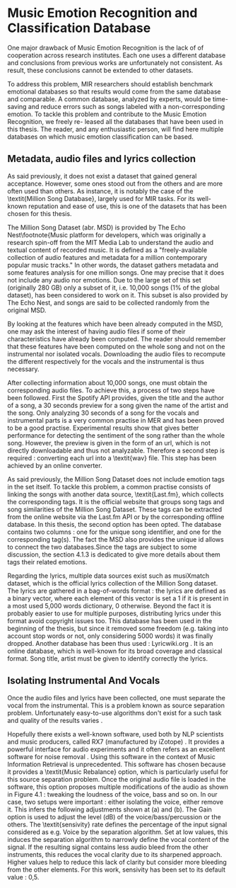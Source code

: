 
# Music Emotion Recognition and Classification Database

 One major drawback of Music Emotion Recognition is the lack of of cooperation across research institutes.  Each one uses a different database and conclusions from previous works are unfortunately not consistent. As result, these conclusions cannot be extended to other datasets. 

To address this problem, MIR researchers should establish benchmark emotional databases so that results would come from the same database and comparable.  A common database, analyzed by experts, would be time-saving and reduce errors such as songs labeled with a non-corresponding emotion.  To tackle this problem and contribute to the Music Emotion Recognition, we freely re- leased all the databases that have been used in this thesis.  The reader, and any enthusiastic person, will find here multiple databases on which music emotion classification can be based.


 ## Metadata, audio files and lyrics collection

As said previously, it does not exist a dataset that gained general acceptance. However, some ones stood out from the others and are more often used than others. As instance, it is notably the case of the \textit{Million Song Database}, largely used for MIR tasks. For its well-known reputation and ease of use, this is one of the datasets that has been chosen for this thesis. 

The Million Song Dataset (abr. MSD) is provided by The Echo Nest\footnote{Music platform for developers, which was originally a research spin-off from the MIT Media Lab to understand the audio and textual content of recorded music. It is defined as a "freely-available collection of audio features and metadata for a million contemporary popular music tracks." In other words, the dataset gathers metadata and some features analysis for one million songs. One may precise that it does not include any audio nor emotions. Due to the large set of this set (originally 280 GB) only a subset of it, i.e. 10,000 songs (1% of the global dataset), has been considered to work on it. This subset is also provided by The Echo Nest, and songs are said to be collected randomly from the original MSD. 


By looking at the features which have been already computed in the MSD, one may ask the interest of having audio files if some of their characteristics have already been computed. The reader should remember that these features have been computed on the whole song and not on the instrumental nor isolated vocals. Downloading the audio files to recompute the different respectively for the vocals and the instrumental is thus necessary.


After collecting information about 10,000 songs, one must obtain the corresponding audio files. To achieve this, a process of two steps have been followed. First the Spotify API provides, given the title and the author of a song, a 30 seconds preview for a song given the name of the artist and the song. Only analyzing 30 seconds of a song for the vocals and instrumental parts is a very common practise in MER and has been proved to be a good practise. Experimental results show that gives better performance for detecting the sentiment of the song rather than the whole song. However, the preview is given in the form of an url, which is not directly downloadable and thus not analyzable. Therefore a second step is required : converting each url into a \textit{wav} file. This step has been achieved by an online converter.

As said previously, the Million Song Dataset does not include emotion tags in the set itself. To tackle this problem, a common practise consists of linking the songs with another data source, \textit{Last.fm}, which collects the corresponding tags. It is the official website that groups song tags and song similarities of the Million Song Dataset. These tags can be extracted from the online website via the Last.fm API or by the corresponding offline database. In this thesis, the second option has been opted. The database contains two columns : one for the unique song identifier, and one for the corresponding tag(s). The fact the MSD also provides the unique id allows to connect the two databases.Since the tags are subject to some discussion, the section 4.1.3 is dedicated to give more details about them tags their related emotions.


Regarding the lyrics, multiple data sources exist such as musiXmatch dataset, which is the official lyrics collection of the Million Song dataset. The lyrics are gathered in a bag-of-words format : the lyrics are defined as a binary vector, where each element of this vector is set a 1 if it is present in a most used 5,000 words dictionary, 0 otherwise. Beyond the fact it is probably easier to use for multiple purposes, distributing lyrics under this format avoid copyright issues too. This database has been used in the beginning of the thesis, but since it removed some freedom (e.g. taking into account stop words or not, only considering 5000 words)
it was finally dropped. Another database has been thus used : Lyricwiki.org . It is an online database, which is well-known for its broad coverage and classical format. Song title, artist must be given to identify correctly the lyrics. 

## Isolating Instrumental And Vocals
Once the audio files and lyrics have been collected, one must separate the vocal from the instrumental. This is a problem known as source separation problem. Unfortunately easy-to-use algorithms don't exist for a such task and quality of the results varies .


Hopefully there exists a well-known software, used both by NLP scientists and music producers, called RX7 (manufactured by iZotope) . It provides a powerful interface for audio experiments and it often refers as an excellent software for noise removal . Using this software in the context of Music Information Retrieval is unprecedented. This software has chosen because it provides a \textit{Music Rebalance} option, which is particularly useful for this source separation problem. Once the original audio file is loaded in the software, this option proposes multiple modifications of the audio as shown in Figure 4.1 : tweaking the loudness of the voice, bass and so on. In our case, two setups were important : either isolating the voice, either remove it. This infers the following adjustments shown at (a) and (b). The Gain option is used to adjust the level (dB) of the voice/bass/percussion or the others. The \textit{sensivity} rate defines the percentage of the input signal considered as e.g. Voice by the separation algorithm. Set at low values, this induces the separation algorithm to narrowly define the vocal content of the signal. If the resulting signal contains less audio bleed from the other instruments, this reduces the vocal clarity due to its sharpened approach. Higher values help to reduce this lack of clarity but consider more bleeding from the other elements. For this work, sensivity has been set to its default value : 0,5.


<!--
% [Part about the algorithm behind. Need more info because nothing is available on the internet, probably for copyright secret. Work in progress]

<!--\begin{figure}[!h]
 <!--    \centering
<!--     \subfloat[][Parameters to isolate the acapella]
<!--     {\includegraphics[scale=0.5]{iso_voice.JPG}\label{<figure1>}}
<!-- /     \hspace{1 cm} -->
<!--      \subfloat[][Parameters to remove the vocals] -->
<!--      {\includegraphics[scale=0.5]{iso_instru.JPG}\label{<figure2>}} -->
<!--      \label{steady_state} -->
<!--      \caption{The two different operations during the source separation process} -->
<!-- \end{figure} -->

<!-- % The process of isolating vocalss
<!--% Regarding the previous works on this topic, most of them focused on isolating vocals from a stereo recording, where the position of the vocals  is useful for separation. However,


## Identifying Mood Categories
As said previously, the perception of emotion is subjective. This means one song may be considered as calm for a person, while another person would judge this song as happy. This, once again, proves the challenging difficulties MIR must deal with. This arises the question of “how to correctly label a song ?". This is only more complicated by the fact that perceived emotions is influenced by the mood of the listener and the place he listens to the music \cite{huron}. For this reason, platforms such as All Music Guide have invested a lot of time, money and human resources to annotate their music databases with high-quality emotions tags. For this reason they are unfortunately unlikely to share their data with the MIR research community. 
\\

Hopefully, there exists fast and free approaches to collect emotion annotations from human listeners. One may cite Last.fm, which has already been mentioned above. This website allows users to associate social tags to songs through their audio player interface. In 2007, no more than different 960,000 tags were identified and used for annotate songs. This is this dataset that has been used to determine the emotion of the songs in the database.
\\

Still, as the reader can expect, this dataset of tags is not deprived from weaknesses. As instance, it does not always include direct useful or desired emotion-related tags, such as \textit{sadness} or \textit{happiness}. It provides a range of different tags, which may be not relevant in this context of sentiment classification. Examples of irrelevant tags were related to a non-affective aspect ("beat", "trance") or were matter of personal taste (e.g.\ "bad", "good"). Others tags may relate the style of the songs or the period of release (e.g.\ "80s"), which are not useful in this context neither. Besides the fact that social tags contain irrelevant information, there exist ambiguous tags that can cause confusion. This is notably the case of the "love" tag. Does it mean the song is about love or did the annotator mean he loved the song ? 
\\

Table 4.2 shows the most 10 frequent tags that can be found in the dataset. It confirms the idea that social tags can be noisy and not directly emotion-related. The fact the "love" term is ranked 5th in the top 10 most frequent tags can give some clues about its ambiguous meaning too. 
\\

This shows the need of some cleanup. For this reason junk tags and tags with little or no affective meanings have been filtered out. A linguistic resource, WordNet-Affect, has been particularly helpful for this task. It is an extension of WordNet defined as "a large lexical database of English nouns, verbs, adjectives and adverbs grouped into sets of synonyms i.e. synsets" . Each synset represent a distinct concept". WordNet-Affect, its extension, provides a powerful support by linking each non-noun or noun tag to the emotion synset it refer. It helped to filter tags which bear an emotional meaning from the non-interesting tags. For instanceWor dNet-Affect would output, given the tag "sadly", the synset "sad", whereas it would output nothing for a "80s" tag.

<!--%% Il faut clarifier les chiffres : combien de tags avec last fm et combien de mots uniques avec wordnet-affect. COmbien matchent ? 

<!--\begin{table}[!h]
\centering
\begin{tabular}{|c|c|}
    \hline
    \textbf{Tag} & \textbf{Total count} \\
    \hline
    rock & 101,071 \\
    \hline
    pop & 69,159 \\
    \hline
    alternative & 55,777 \\
    \hline
    indie & 48;175 \\
    \hline
    electronic & 48,175 \\
    \hline
    female vocalist & 42,565 \\
    \hline
    favorites & 39,921 \\
    \hline
    Love & 34,901 \\
    \hline
    dance & 33,618 \\
    \hline
    00s & 31,432 \\
    \hline
\end{tabular}
\caption{Top 10 most frequent tags in the \textit{Last.fm} dataset}
\end{table}







